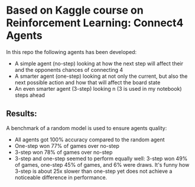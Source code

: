 # Based on Kaggle course on Reinforcement Learning: Connect4 Agents
In this repo the following agents has been developed:
- A simple agent (no-step) looking at how the next step will affect their and the opponents chances of connecting 4
- A smarter agent (one-step) looking at not only the current, but also the next possible action and how that will affect the board state
- An even smarter agent (3-step) looking n (3 is used in my notebook) steps ahead

## Results:
A benchmark of a random model is used to ensure agents quality:
- All agents got 100% accuracy compared to the random agent
- One-step won 77% of games over no-step
- 3-step won 78% of games over no-step
- 3-step and one-step seemed to perform equally well: 3-step won 49% of games, one-step 45% of games, and 6% were draws.
It's funny how 3-step is about 25x slower than one-step yet does not achieve a noticeable difference in performance.